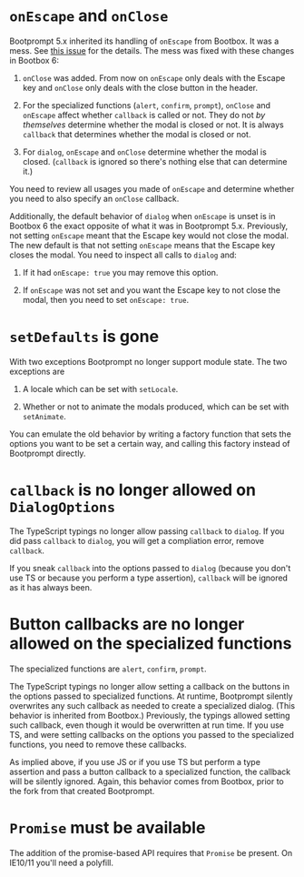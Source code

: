 ``onEscape`` and ``onClose``
============================

Bootprompt 5.x inherited its handling of ``onEscape`` from Bootbox. It was a
mess. See [this issue](https://github.com/lddubeau/bootprompt/issues/9) for the
details. The mess was fixed with these changes in Bootbox 6:

1. ``onClose`` was added. From now on ``onEscape`` only deals with the Escape
   key and ``onClose`` only deals with the close button in the header.

2. For the specialized functions (``alert``, ``confirm``, ``prompt``),
   ``onClose`` and ``onEscape`` affect whether ``callback`` is called or
   not. They do not *by themselves* determine whether the modal is closed or
   not. It is always ``callback`` that determines whether the modal is closed or
   not.

3. For ``dialog``, ``onEscape`` and ``onClose`` determine whether the modal is
   closed. (``callback`` is ignored so there's nothing else that can determine
   it.)

You need to review all usages you made of ``onEscape`` and determine whether you
need to also specify an ``onClose`` callback.

Additionally, the default behavior of ``dialog`` when ``onEscape`` is unset is
in Bootbox 6 the exact opposite of what it was in Bootprompt 5.x. Previously,
not setting ``onEscape`` meant that the Escape key would not close the
modal. The new default is that not setting ``onEscape`` means that the Escape
key closes the modal. You need to inspect all calls to ``dialog`` and:

1. If it had ``onEscape: true`` you may remove this option.

2. If ``onEscape`` was not set and you want the Escape key to not close the
   modal, then you need to set ``onEscape: true``.

``setDefaults`` is gone
=======================

With two exceptions Bootprompt no longer support module state. The two
exceptions are

1. A locale which can be set with ``setLocale``.

2. Whether or not to animate the modals produced, which can be set with
   ``setAnimate``.

You can emulate the old behavior by writing a factory function that sets the
options you want to be set a certain way, and calling this factory instead of
Bootprompt directly.

``callback`` is no longer allowed on ``DialogOptions``
======================================================

The TypeScript typings no longer allow passing ``callback`` to ``dialog``. If
you did pass ``callback`` to ``dialog``, you will get a compliation error,
remove ``callback``.

If you sneak ``callback`` into the options passed to ``dialog`` (because you
don't use TS or because you perform a type assertion), ``callback`` will be
ignored as it has always been.

Button callbacks are no longer allowed on the specialized functions
===================================================================

The specialized functions are ``alert``, ``confirm``, ``prompt``.

The TypeScript typings no longer allow setting a callback on the buttons in the
options passed to specialized functions. At runtime, Bootprompt silently
overwrites any such callback as needed to create a specialized dialog. (This
behavior is inherited from Bootbox.) Previously, the typings allowed setting
such callback, even though it would be overwritten at run time. If you use TS,
and were setting callbacks on the options you passed to the specialized
functions, you need to remove these callbacks.

As implied above, if you use JS or if you use TS but perform a type assertion
and pass a button callback to a specialized function, the callback will be
silently ignored. Again, this behavior comes from Bootbox, prior to the fork
from that created Bootprompt.

``Promise`` must be available
=============================

The addition of the promise-based API requires that ``Promise`` be present. On
IE10/11 you'll need a polyfill.
